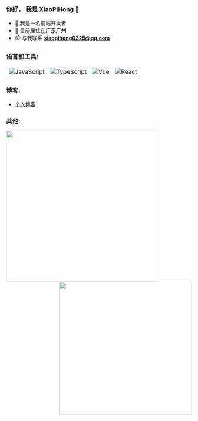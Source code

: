 ### 你好， 我是 XiaoPiHong 👋
* 📕 我是一名前端开发者
* 📍 目前居住在**广东广州**
* 📫 与我联系 **xiaopihong0325@qq.com**

### 语言和工具:
<table style="table-layout: auto; border-collapse: collapse;">
  <tr>
    <td><span><img alt="JavaScript" src="https://img.shields.io/badge/JavaScript-E34F26?style=social&logo=javascript&color=333333"/></span></td>
    <td><span><img alt="TypeScript" src="https://img.shields.io/badge/TypeScript-E34F26?style=social&logo=typescript&color=333333"/></span></td>
    <td><span><img alt="Vue" src="https://img.shields.io/badge/Vue-E34F26?style=social&logo=vuedotjs&color=333333"/></span></td>
    <td><span><img alt="React" src="https://img.shields.io/badge/React-E34F26?style=social&logo=react&color=333333"/></span></td>
  </tr>
</table>

### 博客:
* [个人博客](https://xiaopihong.github.io/myBlog/)

### 其他:
<img align="left" width="410px" src="https://github-readme-stats.vercel.app/api?username=XiaoPiHong&show_icons=true&icon_color=fff&title_color=fff&text_color=fff&bg_color=45,ff9569,e92758" />
<img align="right" width="360px" src="https://github-readme-stats.vercel.app/api/top-langs/?username=XiaoPiHong&show_icons=true&layout=compact&title_color=fff&text_color=fff&bg_color=45,ff9569,e92758" />
